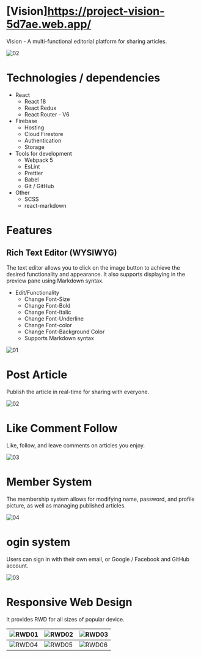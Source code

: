 # [Vision]https://project-vision-5d7ae.web.app/

Vision - A multi-functional editorial platform for sharing articles.


![02](https://user-images.githubusercontent.com/84265782/223356512-cf306b27-7236-4406-b680-0254aa787709.png)

# Technologies / dependencies

-   React
    -   React 18
    -   React Redux
    -   React Router - V6
-   Firebase
    -   Hosting
    -   Cloud Firestore
    -   Authentication
    -   Storage
-   Tools for development
    -   Webpack 5
    -   EsLint
    -   Prettier
    -   Babel
    -   Git / GitHub
-   Other
    -   SCSS
    -   react-markdown

# Features

## Rich Text Editor (WYSIWYG)

The text editor allows you to click on the image button to achieve the desired functionality and appearance. It also supports displaying in the preview pane using Markdown syntax.
-   Edit/Functionality
    -   Change Font-Size
    -   Change Font-Bold
    -   Change Font-Italic
    -   Change Font-Underline
    -   Change Font-color
    -   Change Font-Background Color
    -   Supports Markdown syntax

![01](https://user-images.githubusercontent.com/84265782/223608484-b6ba8d9b-f2a5-472b-9d17-a208486e97e8.gif)

# Post Article
Publish the article in real-time for sharing with everyone.

![02](https://user-images.githubusercontent.com/84265782/223608505-398d02ce-b0e0-4ba6-8505-5b64429aeb8a.gif)

# Like Comment Follow
Like, follow, and leave comments on articles you enjoy.

![03](https://user-images.githubusercontent.com/84265782/223608590-29b50d53-e5a0-47c0-81fa-7e73cfba2757.gif)

# Member System
The membership system allows for modifying name, password, and profile picture, as well as managing published articles.

![04](https://user-images.githubusercontent.com/84265782/223608654-d4da810a-082d-4655-ac96-62d858c4091f.gif)

# ogin system
Users can sign in with their own email, or Google / Facebook and GitHub account.

![03](https://user-images.githubusercontent.com/84265782/223609089-286f64cf-1da8-4574-8df0-f87a46764feb.png)

# Responsive Web Design
It provides RWD for all sizes of popular device.

|![RWD01](https://user-images.githubusercontent.com/84265782/223634318-b3eff1c9-88a9-49f9-b211-3af62dba72c6.png)|![RWD02](https://user-images.githubusercontent.com/84265782/223634343-2b0ebdae-f87b-46f0-94bb-aeb7bb5a7ffd.png)|![RWD03](https://user-images.githubusercontent.com/84265782/223634357-3d9c2e60-9872-4466-baf5-35d1beb5f9c3.png)|
| -------- | -------- | -------- |
|![RWD04](https://user-images.githubusercontent.com/84265782/223634531-dd14ac16-048c-4d74-8834-086fba3c750f.png)|![RWD05](https://user-images.githubusercontent.com/84265782/223634549-f5002175-f44f-4bad-9a3b-c88b12f72ff1.png)|![RWD06](https://user-images.githubusercontent.com/84265782/223634595-a1a12ee5-f2ae-4357-97e1-64149b390277.png)





                  

